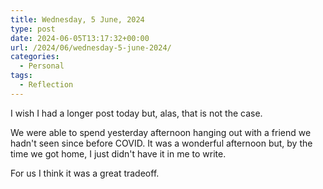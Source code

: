 ```yaml
---
title: Wednesday, 5 June, 2024
type: post
date: 2024-06-05T13:17:32+00:00
url: /2024/06/wednesday-5-june-2024/
categories:
  - Personal
tags:
  - Reflection
---
```


I wish I had a longer post today but, alas, that is not the case.

We were able to spend yesterday afternoon hanging out with a friend we hadn't seen since before COVID. It was a wonderful afternoon but, by the time we got home, I just didn't have it in me to write.

For us I think it was a great tradeoff.